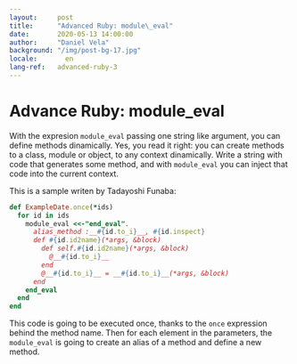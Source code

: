 ```yaml
---
layout:     post
title:      "Advanced Ruby: module\_eval"
date:       2020-05-13 14:00:00
author:     "Daniel Vela"
background: "/img/post-bg-17.jpg"
locale:       en
lang-ref:   advanced-ruby-3
---
```


# Advance Ruby: module\_eval

With the expresion `module_eval` passing one string like argument, you can define methods dinamically. Yes, you read it right: you can create methods to a class, module or object, to any context dinamically. Write a string with code that generates some method, and with `module_eval` you can inject that code into the current context.

This is a sample writen by Tadayoshi Funaba:

```ruby
def ExampleDate.once(*ids)
  for id in ids    
    module_eval <<-"end_eval".   
      alias_method :__#{id.to_i}__, #{id.inspect}    
      def #{id.id2name}(*args, &block)    
        def self.#{id.id2name}(*args, &block)    
          @__#{id.to_i}__    
        end    
        @__#{id.to_i}__ = __#{id.to_i}__(*args, &block)    
      end    
    end_eval
  end
end
```

This code is going to be executed once, thanks to the `once` expression behind the method name. Then for each element in the parameters, the `module_eval` is going to create an alias of a method and define a new method.

